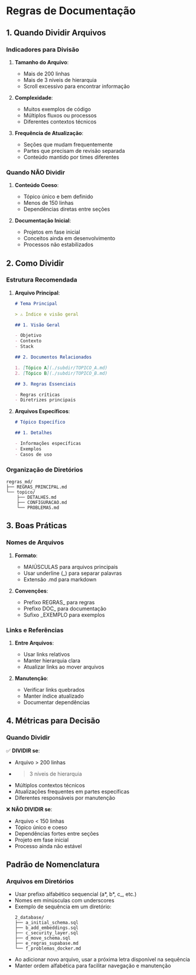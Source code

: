 # Regras de Documentação

## 1. Quando Dividir Arquivos

### Indicadores para Divisão

1. **Tamanho do Arquivo**:

   - Mais de 200 linhas
   - Mais de 3 níveis de hierarquia
   - Scroll excessivo para encontrar informação

2. **Complexidade**:

   - Muitos exemplos de código
   - Múltiplos fluxos ou processos
   - Diferentes contextos técnicos

3. **Frequência de Atualização**:
   - Seções que mudam frequentemente
   - Partes que precisam de revisão separada
   - Conteúdo mantido por times diferentes

### Quando NÃO Dividir

1. **Conteúdo Coeso**:

   - Tópico único e bem definido
   - Menos de 150 linhas
   - Dependências diretas entre seções

2. **Documentação Inicial**:
   - Projetos em fase inicial
   - Conceitos ainda em desenvolvimento
   - Processos não estabilizados

## 2. Como Dividir

### Estrutura Recomendada

1. **Arquivo Principal**:

   ```markdown
   # Tema Principal

   > ⚠️ Índice e visão geral

   ## 1. Visão Geral

   - Objetivo
   - Contexto
   - Stack

   ## 2. Documentos Relacionados

   1. [Tópico A](./subdir/TOPICO_A.md)
   2. [Tópico B](./subdir/TOPICO_B.md)

   ## 3. Regras Essenciais

   - Regras críticas
   - Diretrizes principais
   ```

2. **Arquivos Específicos**:

   ```markdown
   # Tópico Específico

   ## 1. Detalhes

   - Informações específicas
   - Exemplos
   - Casos de uso
   ```

### Organização de Diretórios

```
regras_md/
├── REGRAS_PRINCIPAL.md
└── topico/
    ├── DETALHES.md
    ├── CONFIGURACAO.md
    └── PROBLEMAS.md
```

## 3. Boas Práticas

### Nomes de Arquivos

1. **Formato**:

   - MAIÚSCULAS para arquivos principais
   - Usar underline (\_) para separar palavras
   - Extensão .md para markdown

2. **Convenções**:
   - Prefixo REGRAS\_ para regras
   - Prefixo DOC\_ para documentação
   - Sufixo \_EXEMPLO para exemplos

### Links e Referências

1. **Entre Arquivos**:

   - Usar links relativos
   - Manter hierarquia clara
   - Atualizar links ao mover arquivos

2. **Manutenção**:
   - Verificar links quebrados
   - Manter índice atualizado
   - Documentar dependências

## 4. Métricas para Decisão

### Quando Dividir

✅ **DIVIDIR se**:

- Arquivo > 200 linhas
- > 3 níveis de hierarquia
- Múltiplos contextos técnicos
- Atualizações frequentes em partes específicas
- Diferentes responsáveis por manutenção

❌ **NÃO DIVIDIR se**:

- Arquivo < 150 linhas
- Tópico único e coeso
- Dependências fortes entre seções
- Projeto em fase inicial
- Processo ainda não estável

## Padrão de Nomenclatura

### Arquivos em Diretórios

- Usar prefixo alfabético sequencial (a*, b*, c\_, etc.)
- Nomes em minúsculas com underscores
- Exemplo de sequência em um diretório:
  ```
  2_database/
  ├── a_initial_schema.sql
  ├── b_add_embeddings.sql
  ├── c_security_layer.sql
  ├── d_move_schema.sql
  ├── e_regras_supabase.md
  └── f_problemas_docker.md
  ```
- Ao adicionar novo arquivo, usar a próxima letra disponível na sequência
- Manter ordem alfabética para facilitar navegação e manutenção
